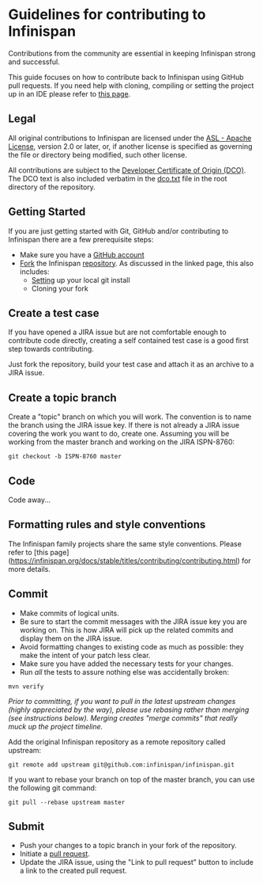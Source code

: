 Guidelines for contributing to Infinispan
====

Contributions from the community are essential in keeping Infinispan strong and successful.

This guide focuses on how to contribute back to Infinispan using GitHub pull requests.
If you need help with cloning, compiling or setting the project up in an IDE please refer to
[this page](https://infinispan.org/docs/stable/titles/contributing/contributing.html).

## Legal

All original contributions to Infinispan are licensed under the
[ASL - Apache License](https://www.apache.org/licenses/LICENSE-2.0),
version 2.0 or later, or, if another license is specified as governing the file or directory being
modified, such other license.

All contributions are subject to the [Developer Certificate of Origin (DCO)](https://developercertificate.org/).
The DCO text is also included verbatim in the [dco.txt](dco.txt) file in the root directory of the repository.

## Getting Started

If you are just getting started with Git, GitHub and/or contributing to Infinispan there are a
few prerequisite steps:

* Make sure you have a [GitHub account](https://github.com/signup/free)
* [Fork](https://help.github.com/articles/fork-a-repo/) the Infinispan [repository](https://github.com/infinispan/infinispan).
As discussed in the linked page, this also includes:
    * [Setting](https://help.github.com/articles/set-up-git) up your local git install
    * Cloning your fork

## Create a test case

If you have opened a JIRA issue but are not comfortable enough to contribute code directly, creating a self
contained test case is a good first step towards contributing.

Just fork the repository, build your test case and attach it as an archive to a JIRA issue.

## Create a topic branch

Create a "topic" branch on which you will work.  The convention is to name the branch
using the JIRA issue key.  If there is not already a JIRA issue covering the work you
want to do, create one.  Assuming you will be working from the master branch and working
on the JIRA ISPN-8760:
```shell
git checkout -b ISPN-8760 master
```

## Code

Code away...

## Formatting rules and style conventions

The Infinispan family projects share the same style conventions. Please refer to [this page] (https://infinispan.org/docs/stable/titles/contributing/contributing.html) for more details.


## Commit

* Make commits of logical units.
* Be sure to start the commit messages with the JIRA issue key you are working on. This is how JIRA will pick
up the related commits and display them on the JIRA issue.
* Avoid formatting changes to existing code as much as possible: they make the intent of your patch less clear.
* Make sure you have added the necessary tests for your changes.
* Run _all_ the tests to assure nothing else was accidentally broken:

```shell
mvn verify
```

_Prior to committing, if you want to pull in the latest upstream changes (highly
appreciated by the way), please use rebasing rather than merging (see instructions below).  Merging creates
"merge commits" that really muck up the project timeline._

Add the original Infinispan repository as a remote repository called upstream:
```shell
git remote add upstream git@github.com:infinispan/infinispan.git
```

If you want to rebase your branch on top of the master branch, you can use the following git command:
```shell
git pull --rebase upstream master
```

## Submit
* Push your changes to a topic branch in your fork of the repository.
* Initiate a [pull request](http://help.github.com/send-pull-requests/).
* Update the JIRA issue, using the "Link to pull request" button to include a link to the created pull request.
